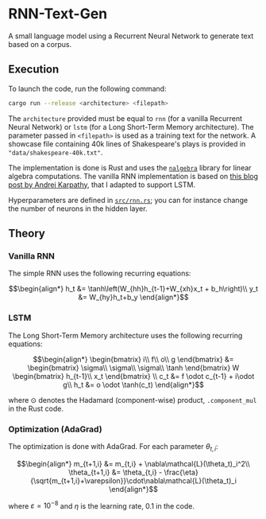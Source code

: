 # RNN-Text-Gen
A small language model using a Recurrent Neural Network to generate text based on a corpus.

## Execution
To launch the code, run the following command:
```bash
cargo run --release <architecture> <filepath>
```
The `architecture` provided must be equal to `rnn` (for a vanilla Recurrent Neural Network) or `lstm` (for a Long Short-Term Memory architecture). The parameter passed in `<filepath>` is used as a training text for the network. A showcase file containing 40k lines of Shakespeare's plays is provided in `"data/shakespeare-40k.txt"`.

The implementation is done is Rust and uses the [`nalgebra`](https://nalgebra.org/) library for linear algebra computations. The vanilla RNN implementation is based on [this blog post by Andrej Karpathy](http://karpathy.github.io/2015/05/21/rnn-effectiveness/), that I adapted to support LSTM.

Hyperparameters are defined in [`src/rnn.rs`](src/rnn.rs); you can for instance change the number of neurons in the hidden layer.

## Theory
### Vanilla RNN
The simple RNN uses the following recurring equations:
```math
\begin{align*}
h_t &= \tanh\left(W_{hh}h_{t-1}+W_{xh}x_t + b_h\right)\\
y_t &= W_{hy}h_t+b_y
\end{align*}
```

### LSTM
The Long Short-Term Memory architecture uses the following recurring equations:
```math
\begin{align*}
    \begin{bmatrix}
        i\\
        f\\
        o\\
        g
    \end{bmatrix}
    &= \begin{bmatrix}
        \sigma\\
        \sigma\\
        \sigma\\
        \tanh
    \end{bmatrix} W \begin{bmatrix}
        h_{t-1}\\
        x_t
    \end{bmatrix} \\
    c_t &= f \odot c_{t-1} + i\odot g\\
    h_t &= o \odot \tanh(c_t)
\end{align*}
```
where $\odot$ denotes the Hadamard (component-wise) product, `.component_mul` in the Rust code.

### Optimization (AdaGrad)
The optimization is done with AdaGrad. For each parameter $\theta_{t,i}$:
```math
\begin{align*}
        m_{t+1,i} &= m_{t,i} + \nabla\mathcal{L}(\theta_t)_i^2\\
        \theta_{t+1,i} &= \theta_{t,i} - \frac{\eta}{\sqrt{m_{t+1,i}+\varepsilon}}\cdot\nabla\mathcal{L}(\theta_t)_i
\end{align*}
```
where $\varepsilon=10^{-8}$ and $\eta$ is the learning rate, $0.1$ in the code.
